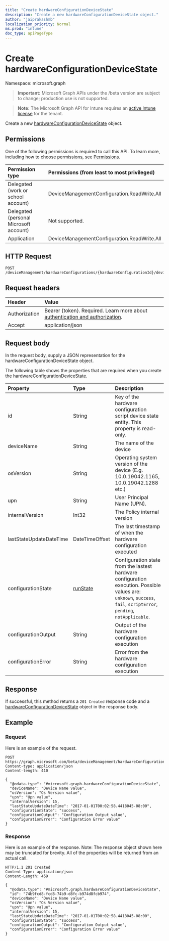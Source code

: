 ```yaml
---
title: "Create hardwareConfigurationDeviceState"
description: "Create a new hardwareConfigurationDeviceState object."
author: "jaiprakashmb"
localization_priority: Normal
ms.prod: "intune"
doc_type: apiPageType
---
```


# Create hardwareConfigurationDeviceState

Namespace: microsoft.graph

> **Important:** Microsoft Graph APIs under the /beta version are subject to change; production use is not supported.

> **Note:** The Microsoft Graph API for Intune requires an [active Intune license](https://go.microsoft.com/fwlink/?linkid=839381) for the tenant.

Create a new [hardwareConfigurationDeviceState](../resources/intune-deviceconfig-hardwareconfigurationdevicestate.md) object.

## Permissions
One of the following permissions is required to call this API. To learn more, including how to choose permissions, see [Permissions](/graph/permissions-reference).

|Permission type|Permissions (from least to most privileged)|
|:---|:---|
|Delegated (work or school account)|DeviceManagementConfiguration.ReadWrite.All|
|Delegated (personal Microsoft account)|Not supported.|
|Application|DeviceManagementConfiguration.ReadWrite.All|

## HTTP Request
<!-- {
  "blockType": "ignored"
}
-->
``` http
POST /deviceManagement/hardwareConfigurations/{hardwareConfigurationId}/deviceRunStates
```

## Request headers
|Header|Value|
|:---|:---|
|Authorization|Bearer {token}. Required. Learn more about [authentication and authorization](/graph/auth/auth-concepts).|
|Accept|application/json|

## Request body
In the request body, supply a JSON representation for the hardwareConfigurationDeviceState object.

The following table shows the properties that are required when you create the hardwareConfigurationDeviceState.

|Property|Type|Description|
|:---|:---|:---|
|id|String|Key of the hardware configuration script device state entity. This property is read-only.|
|deviceName|String|The name of the device|
|osVersion|String|Operating system version of the device (E.g. 10.0.19042.1165, 10.0.19042.1288 etc.)|
|upn|String|User Principal Name (UPN).|
|internalVersion|Int32|The Policy internal version|
|lastStateUpdateDateTime|DateTimeOffset|The last timestamp of when the hardware configuration executed|
|configurationState|[runState](../resources/intune-shared-runstate.md)|Configuration state from the lastest hardware configuration execution. Possible values are: `unknown`, `success`, `fail`, `scriptError`, `pending`, `notApplicable`.|
|configurationOutput|String|Output of the hardware configuration execution|
|configurationError|String|Error from the hardware configuration execution|



## Response
If successful, this method returns a `201 Created` response code and a [hardwareConfigurationDeviceState](../resources/intune-deviceconfig-hardwareconfigurationdevicestate.md) object in the response body.

## Example

### Request
Here is an example of the request.
``` http
POST https://graph.microsoft.com/beta/deviceManagement/hardwareConfigurations/{hardwareConfigurationId}/deviceRunStates
Content-type: application/json
Content-length: 410

{
  "@odata.type": "#microsoft.graph.hardwareConfigurationDeviceState",
  "deviceName": "Device Name value",
  "osVersion": "Os Version value",
  "upn": "Upn value",
  "internalVersion": 15,
  "lastStateUpdateDateTime": "2017-01-01T00:02:58.4418045-08:00",
  "configurationState": "success",
  "configurationOutput": "Configuration Output value",
  "configurationError": "Configuration Error value"
}
```

### Response
Here is an example of the response. Note: The response object shown here may be truncated for brevity. All of the properties will be returned from an actual call.
``` http
HTTP/1.1 201 Created
Content-Type: application/json
Content-Length: 459

{
  "@odata.type": "#microsoft.graph.hardwareConfigurationDeviceState",
  "id": "74b9fcd8-fcd8-74b9-d8fc-b974d8fcb974",
  "deviceName": "Device Name value",
  "osVersion": "Os Version value",
  "upn": "Upn value",
  "internalVersion": 15,
  "lastStateUpdateDateTime": "2017-01-01T00:02:58.4418045-08:00",
  "configurationState": "success",
  "configurationOutput": "Configuration Output value",
  "configurationError": "Configuration Error value"
}
```
